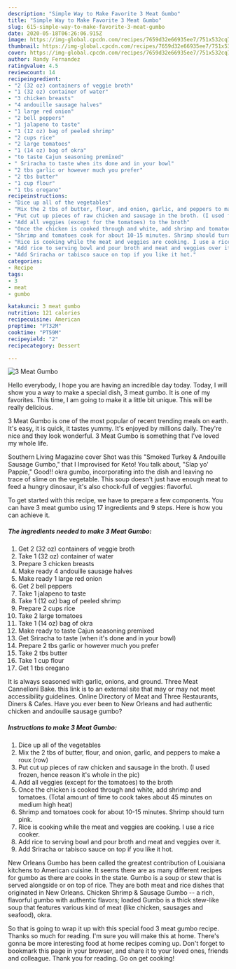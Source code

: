 ```yaml
---
description: "Simple Way to Make Favorite 3 Meat Gumbo"
title: "Simple Way to Make Favorite 3 Meat Gumbo"
slug: 615-simple-way-to-make-favorite-3-meat-gumbo
date: 2020-05-18T06:26:06.915Z
image: https://img-global.cpcdn.com/recipes/7659d32e66935ee7/751x532cq70/3-meat-gumbo-recipe-main-photo.jpg
thumbnail: https://img-global.cpcdn.com/recipes/7659d32e66935ee7/751x532cq70/3-meat-gumbo-recipe-main-photo.jpg
cover: https://img-global.cpcdn.com/recipes/7659d32e66935ee7/751x532cq70/3-meat-gumbo-recipe-main-photo.jpg
author: Randy Fernandez
ratingvalue: 4.5
reviewcount: 14
recipeingredient:
- "2 (32 oz) containers of veggie broth"
- "1 (32 oz) container of water"
- "3 chicken breasts"
- "4 andouille sausage halves"
- "1 large red onion"
- "2 bell peppers"
- "1 jalapeno to taste"
- "1 (12 oz) bag of peeled shrimp"
- "2 cups rice"
- "2 large tomatoes"
- "1 (14 oz) bag of okra"
- "to taste Cajun seasoning premixed"
- " Sriracha to taste when its done and in your bowl"
- "2 tbs garlic or however much you prefer"
- "2 tbs butter"
- "1 cup flour"
- "1 tbs oregano"
recipeinstructions:
- "Dice up all of the vegetables"
- "Mix the 2 tbs of butter, flour, and onion, garlic, and peppers to make a roux (row)"
- "Put cut up pieces of raw chicken and sausage in the broth. (I used frozen, hence reason it&#39;s whole in the pic)"
- "Add all veggies (except for the tomatoes) to the broth"
- "Once the chicken is cooked through and white, add shrimp and tomatoes. (Total amount of time to cook takes about 45 minutes on medium high heat)"
- "Shrimp and tomatoes cook for about 10-15 minutes. Shrimp should turn pink."
- "Rice is cooking while the meat and veggies are cooking. I use a rice cooker."
- "Add rice to serving bowl and pour broth and meat and veggies over it."
- "Add Sriracha or tabisco sauce on top if you like it hot."
categories:
- Recipe
tags:
- 3
- meat
- gumbo

katakunci: 3 meat gumbo 
nutrition: 121 calories
recipecuisine: American
preptime: "PT32M"
cooktime: "PT59M"
recipeyield: "2"
recipecategory: Dessert

---
```



![3 Meat Gumbo](https://img-global.cpcdn.com/recipes/7659d32e66935ee7/751x532cq70/3-meat-gumbo-recipe-main-photo.jpg)

Hello everybody, I hope you are having an incredible day today. Today, I will show you a way to make a special dish, 3 meat gumbo. It is one of my favorites. This time, I am going to make it a little bit unique. This will be really delicious.

3 Meat Gumbo is one of the most popular of recent trending meals on earth. It's easy, it is quick, it tastes yummy. It's enjoyed by millions daily. They're nice and they look wonderful. 3 Meat Gumbo is something that I've loved my whole life.

Southern Living Magazine cover Shot was this &#34;Smoked Turkey &amp; Andouille Sausage Gumbo,&#34; that I Improvised for Keto! You talk about, &#34;Slap yo&#39; Pappie,&#34; Good!! okra gumbo, incorporating into the dish and leaving no trace of slime on the vegetable. This soup doesn&#39;t just have enough meat to feed a hungry dinosaur, it&#39;s also chock-full of veggies: flavorful.


To get started with this recipe, we have to prepare a few components. You can have 3 meat gumbo using 17 ingredients and 9 steps. Here is how you can achieve it.

<!--inarticleads1-->

##### The ingredients needed to make 3 Meat Gumbo:

1. Get 2 (32 oz) containers of veggie broth
1. Take 1 (32 oz) container of water
1. Prepare 3 chicken breasts
1. Make ready 4 andouille sausage halves
1. Make ready 1 large red onion
1. Get 2 bell peppers
1. Take 1 jalapeno to taste
1. Take 1 (12 oz) bag of peeled shrimp
1. Prepare 2 cups rice
1. Take 2 large tomatoes
1. Take 1 (14 oz) bag of okra
1. Make ready to taste Cajun seasoning premixed
1. Get  Sriracha to taste (when it&#39;s done and in your bowl)
1. Prepare 2 tbs garlic or however much you prefer
1. Take 2 tbs butter
1. Take 1 cup flour
1. Get 1 tbs oregano


It is always seasoned with garlic, onions, and ground. Three Meat Cannelloni Bake. this link is to an external site that may or may not meet accessibility guidelines. Online Directory of Meat and Three Restaurants, Diners &amp; Cafes. Have you ever been to New Orleans and had authentic chicken and andouille sausage gumbo? 

<!--inarticleads2-->

##### Instructions to make 3 Meat Gumbo:

1. Dice up all of the vegetables
1. Mix the 2 tbs of butter, flour, and onion, garlic, and peppers to make a roux (row)
1. Put cut up pieces of raw chicken and sausage in the broth. (I used frozen, hence reason it&#39;s whole in the pic)
1. Add all veggies (except for the tomatoes) to the broth
1. Once the chicken is cooked through and white, add shrimp and tomatoes. (Total amount of time to cook takes about 45 minutes on medium high heat)
1. Shrimp and tomatoes cook for about 10-15 minutes. Shrimp should turn pink.
1. Rice is cooking while the meat and veggies are cooking. I use a rice cooker.
1. Add rice to serving bowl and pour broth and meat and veggies over it.
1. Add Sriracha or tabisco sauce on top if you like it hot.


New Orleans Gumbo has been called the greatest contribution of Louisiana kitchens to American cuisine. It seems there are as many different recipes for gumbo as there are cooks in the state. Gumbo is a soup or stew that is served alongside or on top of rice. They are both meat and rice dishes that originated in New Orleans. Chicken Shrimp &amp; Sausage Gumbo -- a rich, flavorful gumbo with authentic flavors; loaded Gumbo is a thick stew-like soup that features various kind of meat (like chicken, sausages and seafood), okra. 

So that is going to wrap it up with this special food 3 meat gumbo recipe. Thanks so much for reading. I'm sure you will make this at home. There's gonna be more interesting food at home recipes coming up. Don't forget to bookmark this page in your browser, and share it to your loved ones, friends and colleague. Thank you for reading. Go on get cooking!
